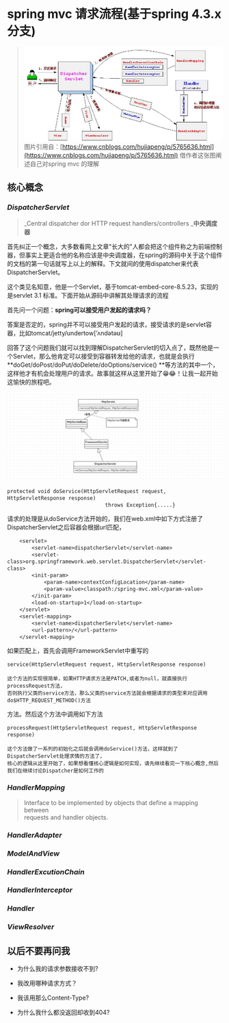 # spring mvc 请求流程\(基于spring 4.3.x 分支\)

> ![](/assets/springmvc-process.jpg)图片引用自：[https://www.cnblogs.com/hujiapeng/p/5765636.html](https://www.cnblogs.com/hujiapeng/p/5765636.html) 借作者这张图阐述自己对spring mvc 的理解

## 核心概念

### _DispatcherServlet_

> _Central dispatcher dor HTTP request handlers/controllers    _**中央调度器**

首先纠正一个概念，大多数看网上文章"长大的"人都会把这个组件称之为前端控制器，但事实上更适合他的名称应该是中央调度器，在spring的源码中关于这个组件的文档的第一句话就写上以上的解释。下文就间的使用dispatcher来代表DispatcherServlet。

这个类见名知意，他是一个Servlet，基于tomcat-embed-core-8.5.23，实现的是servlet 3.1 标准。下面开始从源码中讲解其处理请求的流程

首先问一个问题：**spring可以接受用户发起的请求吗？**

答案是否定的，spring并不可以接受用户发起的请求，接受请求的是servlet容器，比如tomcat/jetty/undertow\['ʌndətəʊ\]

回答了这个问题我们就可以找到理解DispatcherServlet的切入点了，既然他是一个Servlet，那么他肯定可以接受到容器转发给他的请求，也就是会执行 **doGet/doPost/doPut/doDelete/doOptions/service\(\)  **等方法的其中一个，这样他才有机会处理用户的请求。故事就这样从这里开始了😁😂！让我一起开始这愉快的旅程吧。

![](/assets/dispatcher-servlet-uml.png)

```
protected void doService(HttpServletRequest request, HttpServletResponse response) 
                                throws Exception{.....}
```

请求的处理是从doService方法开始的，我们在web.xml中如下方式注册了DispatcherServlet之后容器会根据url匹配，

```
    <servlet>
        <servlet-name>dispatcherServlet</servlet-name>
        <servlet-class>org.springframework.web.servlet.DispatcherServlet</servlet-class>
        <init-param>
            <param-name>contextConfigLocation</param-name>
            <param-value>classpath:/spring-mvc.xml</param-value>
        </init-param>
        <load-on-startup>1</load-on-startup>
    </servlet>
    <servlet-mapping>
        <servlet-name>dispatcherServlet</servlet-name>
        <url-pattern>/</url-pattern>
    </servlet-mapping>
```

如果匹配上，首先会调用FrameworkServlet中重写的

```
service(HttpServletRequest request, HttpServletResponse response)

这个方法的实现很简单，如果HTTP请求方法是PATCH,或者为null，就直接执行processRequest方法，
否则执行父类的service方法，那么父类的service方法就会根据请求的类型来对应调用do$HTTP_REQUEST_METHOD()方法
```

方法。然后这个方法中调用如下方法

```
processRequest(HttpServletRequest request, HttpServletResponse response)

这个方法做了一系列的初始化之后就会调用doService()方法，这样就到了DispatcherServlet处理求情的方法了，
核心的逻辑从这里开始了，如果想看懂核心逻辑是如何实现，请先继续看完一下核心概念,然后我们在继续讨论Dispatcher是如何工作的
```

### _HandlerMapping_

> Interface to be implemented by objects that define a mapping between  
>  requests and handler objects.

### _HandlerAdapter_

### _ModelAndView_

### _HandlerExcutionChain_

### _HandlerInterceptor_

### _Handler_

### _ViewResolver_

## 以后不要再问我

* 为什么我的请求参数接收不到?

* 我改用哪种请求方式？

* 我该用那么Content-Type?

* 为什么我什么都没返回却收到404?




